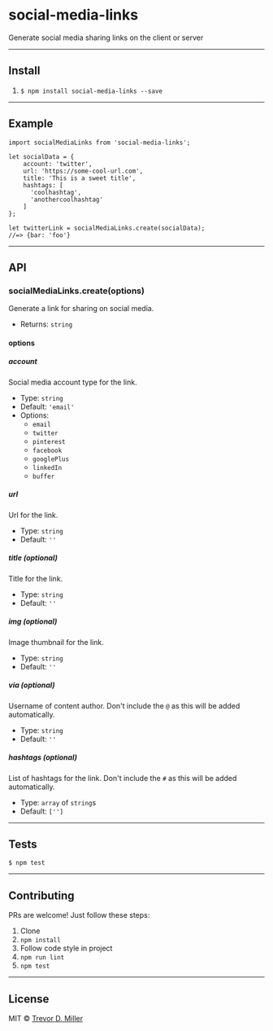 # social-media-links

Generate social media sharing links on the client or server

---

## Install

1. `$ npm install social-media-links --save`

---

## Example

```
import socialMediaLinks from 'social-media-links';

let socialData = {
    account: 'twitter',
    url: 'https://some-cool-url.com',
    title: 'This is a sweet title',
    hashtags: [
      'coolhashtag',
      'anothercoolhashtag'
    ]
};

let twitterLink = socialMediaLinks.create(socialData);
//=> {bar: 'foo'}
```

---

## API

### socialMediaLinks.create(options)

Generate a link for sharing on social media.

- Returns: `string`

#### options

##### account

Social media account type for the link.

- Type: `string`
- Default: `'email'`
- Options:
  - `email`
  - `twitter`
  - `pinterest`
  - `facebook`
  - `googlePlus`
  - `linkedIn`
  - `buffer`

##### url

Url for the link.

- Type: `string`
- Default: `''`

##### title (optional)

Title for the link.

- Type: `string`
- Default: `''`

##### img (optional)

Image thumbnail for the link.

- Type: `string`
- Default: `''`

##### via (optional)

Username of content author. Don't include the `@` as this will be added automatically.

- Type: `string`
- Default: `''`

##### hashtags (optional)

List of hashtags for the link. Don't include the `#` as this will be added automatically.

- Type: `array` of `string`s
- Default: `['']`

---

## Tests

`$ npm test`

---

## Contributing

PRs are welcome! Just follow these steps:

1. Clone
1. `npm install`
1. Follow code style in project
1. `npm run lint`
1. `npm test`

---

## License

MIT © [Trevor D. Miller](http://trevordmiller.com)
